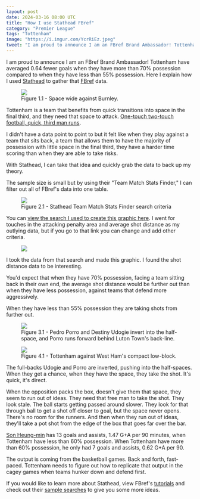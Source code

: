 ```yaml
---
layout: post
date: 2024-03-16 08:00 UTC
title: "How I use Stathead FBref"
category: "Premier League"
tags: "Tottenham"
image: "https://i.imgur.com/YcrRiEz.jpeg"
tweet: "I am proud to announce I am an FBref Brand Ambassador! Tottenham have averaged 0.64 fewer goals when they have more than 70% possession compared to when they have less than 55% possession. Here I explain how I used @Stathead to gather that @FBref data."
---
```


I am proud to announce I am an FBref Brand Ambassador! Tottenham have averaged 0.64 fewer goals when they have more than 70% possession compared to when they have less than 55% possession. Here I explain how I used [Stathead](https://stathead.com/) to gather that [FBref](https://fbref.com/en/) data.

<!---more--->

<figure>
    <img src="https://i.imgur.com/QoWg7ap.jpeg">
    <figcaption>Figure 1.1 - Space wide against Burnley.</figcaption>
</figure> 

Tottenham is a team that benefits from quick transitions into space in the final third, and they need that space to attack. [One-touch two-touch football, quick, third man runs](https://tacticsjournal.com/2024/01/06/tottenham-lacked-width-on-the-left/).

I didn't have a data point to point to but it felt like when they play against a team that sits back, a team that allows them to have the majority of possession with little space in the final third, they have a harder time scoring than when they are able to take risks. 

With Stathead, I can take that idea and quickly grab the data to back up my theory. 

The sample size is small but by using their "Team Match Stats Finder," I can filter out all of FBref's data into one table.

<figure>
    <img src="https://i.imgur.com/7ozO05r.jpeg">
    <figcaption>Figure 2.1 - Stathead Team Match Stats Finder search criteria</figcaption>
</figure> 

You can [view the search I used to create this graphic here](https://stathead.com/tiny/xw4Ky). I went for touches in the attacking penalty area and average shot distance as my outlying data, but if you go to that link you can change and add other criteria. 

<figure>
    <img src="https://i.imgur.com/HlJkhjD.jpeg">
</figure> 

I took the data from that search and made this graphic. I found the shot distance data to be interesting. 

You'd expect that when they have 70% possession, facing a team sitting back in their own end, the average shot distance would be further out than when they have less possession, against teams that defend more aggressively. 

When they have less than 55% possession they are taking shots from further out. 

<figure>
    <img src="https://i.imgur.com/TK9BAl3.jpg">
    <figcaption>Figure 3.1 - Pedro Porro and Destiny Udogie invert into the half-space, and Porro runs forward behind Luton Town's back-line.</figcaption>
</figure> 

<figure>
    <img src="https://i.imgur.com/7dQh2Mp.jpeg">
    <figcaption>Figure 4.1 - Tottenham against West Ham's compact low-block.</figcaption>
</figure> 

The full-backs Udogie and Porro are inverted, pushing into the half-spaces. When they get a chance, when they have the space, they take the shot. It's quick, it's direct. 

When the opposition packs the box, doesn't give them that space, they seem to run out of ideas. They need that free man to take the shot. They look stale. The ball starts getting passed around slower. They look for that through ball to get a shot off closer to goal, but the space never opens. There's no room for the runners. And then when they run out of ideas, they'll take a pot shot from the edge of the box that goes far over the bar. 

<a rel="nofollow noopener" target="_blank" href="https://fbref.com/en/players/92e7e919/Son-Heung-min?utm_medium=linker&amp;utm_source=fbref.com&amp;utm_campaign=2024-03-16_fb">Son Heung-min</a> has 13 goals and assists, 1.47 G+A per 90 minutes, when Tottenham have less than 60% possession. When Tottenham have more than 60% possession, he only had 7 goals and assists, 0.62 G+A per 90. 

The output is coming from the basketball games. Back and forth, fast-paced. Tottenham needs to figure out how to replicate that output in the cagey games when teams hunker down and defend first. 

If you would like to learn more about Stathead, view FBref's [tutorials](https://stathead.com/fbref-tutorials.html) and check out their [sample searches](https://www.stathead.com/fbref-sample-searches.html) to give you some more ideas. 
